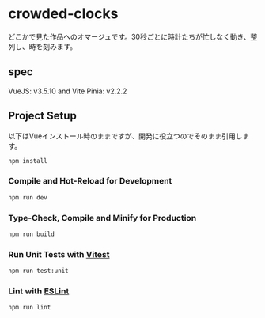 # crowded-clocks

どこかで見た作品へのオマージュです。30秒ごとに時計たちが忙しなく動き、整列し、時を刻みます。

## spec

VueJS: v3.5.10 and Vite
Pinia: v2.2.2

## Project Setup

以下はVueインストール時のままですが、開発に役立つのでそのまま引用します。

```sh
npm install
```

### Compile and Hot-Reload for Development

```sh
npm run dev
```

### Type-Check, Compile and Minify for Production

```sh
npm run build
```

### Run Unit Tests with [Vitest](https://vitest.dev/)

```sh
npm run test:unit
```

### Lint with [ESLint](https://eslint.org/)

```sh
npm run lint
```
